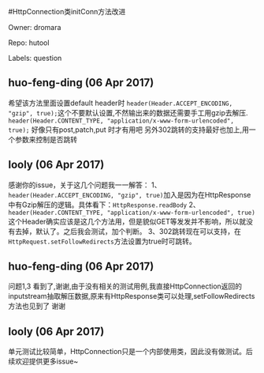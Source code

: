 #HttpConnection类initConn方法改进

Owner: dromara

Repo: hutool

Labels: question 

## huo-feng-ding (06 Apr 2017)

希望该方法里面设置default header时 `header(Header.ACCEPT_ENCODING, "gzip", true);`这个不要默认设置,不然输出来的数据还需要手工用gzip去解压.
`header(Header.CONTENT_TYPE, "application/x-www-form-urlencoded", true);` 好像只有post,patch,put 时才有用吧
另外302跳转的支持最好也加上,用一个参数来控制是否跳转

## looly (06 Apr 2017)

感谢你的issue，关于这几个问题我一一解答：
1、`header(Header.ACCEPT_ENCODING, "gzip", true)`加入是因为在HttpResponse中有Gzip解压的逻辑。具体看下：`HttpResponse.readBody`
2、`header(Header.CONTENT_TYPE, "application/x-www-form-urlencoded", true)` 这个Header确实应该是这几个方法用，但是貌似GET等发发并不影响，所以就没有去掉，默认了。之后我会测试，加个判断。
3、302跳转现在可以支持，在`HttpRequest.setFollowRedirects`方法设置为true时可跳转。

## huo-feng-ding (06 Apr 2017)

问题1,3 看到了,谢谢,由于没有相关的测试用例,我直接HttpConnection返回的inputstream抽取解压数据,原来有HttpResponse类可以处理,setFollowRedirects方法也见到了
谢谢

## looly (06 Apr 2017)

单元测试比较简单，HttpConnection只是一个内部使用类，因此没有做测试。后续欢迎提供更多issue~

